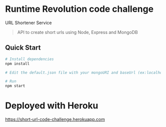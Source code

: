 # Runtime Revolution code challenge
URL Shortener Service

> API to create short urls using Node, Express and MongoDB

## Quick Start

```bash
# Install dependencies
npm install

# Edit the default.json file with your mongoURI and baseUrl (ex:localhost:5000)

# Run
npm start
```
# Deployed with Heroku
https://short-url-code-challenge.herokuapp.com
